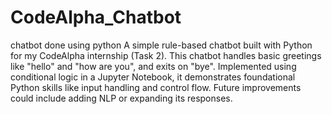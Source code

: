# CodeAlpha_Chatbot
chatbot done using python
A simple rule-based chatbot built with Python for my CodeAlpha internship (Task 2). This chatbot handles basic greetings like "hello" and "how are you", and exits on "bye". Implemented using conditional logic in a Jupyter Notebook, it demonstrates foundational Python skills like input handling and control flow. Future improvements could include adding NLP or expanding its responses.
